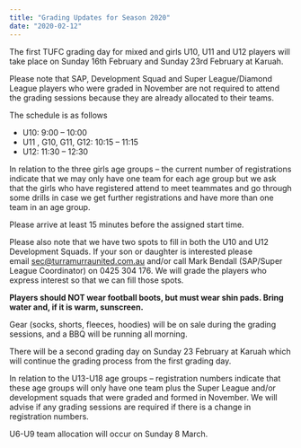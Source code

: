 ```yaml
---
title: "Grading Updates for Season 2020"
date: "2020-02-12"
---
```


The first TUFC grading day for mixed and girls U10, U11 and U12 players will take place on Sunday 16th February and Sunday 23rd February at Karuah.

Please note that SAP, Development Squad and Super League/Diamond League players who were graded in November are not required to attend the grading sessions because they are already allocated to their teams.

The schedule is as follows

- U10: 9:00 – 10:00
- U11 , G10, G11, G12: 10:15 – 11:15
- U12: 11:30 – 12:30

In relation to the three girls age groups – the current number of registrations indicate that we may only have one team for each age group but we ask that the girls who have registered attend to meet teammates and go through some drills in case we get further registrations and have more than one team in an age group.

Please arrive at least 15 minutes before the assigned start time.

Please also note that we have two spots to fill in both the U10 and U12 Development Squads. If your son or daughter is interested please email [sec@turramurraunited.com.au](mailto:sec@turramurraunited.com.au) and/or call Mark Bendall (SAP/Super League Coordinator) on 0425 304 176. We will grade the players who express interest so that we can fill those spots.

**Players should NOT wear football boots, but must wear shin pads. Bring water and, if it is warm, sunscreen.**

Gear (socks, shorts, fleeces, hoodies) will be on sale during the grading sessions, and a BBQ will be running all morning.

There will be a second grading day on Sunday 23 February at Karuah which will continue the grading process from the first grading day.

In relation to the U13-U18 age groups – registration numbers indicate that these age groups will only have one team plus the Super League and/or development squads that were graded and formed in November. We will advise if any grading sessions are required if there is a change in registration numbers.

U6-U9 team allocation will occur on Sunday 8 March.
